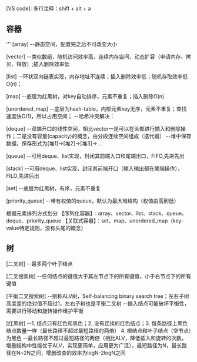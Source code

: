 #
[VS code]: 多行注释：shift + alt + a
## 容器
''' 
[array]
--静态空间，配置完之后不可改变大小

[vector]
--类似数组，随机访问效率高，连续内存空间，动态扩容（申请内存、拷贝、释放）;插入删除效率低

[list]
--环状双向链表实现，内存地址不连续；插入删除效率低；随机存取效率低O(n)；

[map]
--底层为红黑树，对key自动排序，元素不重复；插入删除O(n)

[unordered_map]
--底层为hash-table，内部元素key无序，元素不重复；查找速度快O(1)，所以占用空间；
--哈希冲突解决：

[deque]
--双端开口的线性空间，相比vector一是可以在头部进行插入和删除操作；二是没有容量(capacity)的概念，由分段连续空间组成（迭代器）
--堆中保存数据，保存形式为[堆1]->[堆2]->[堆3]->...

[queue]
--可用deque、list实现，封闭其前端入口和尾端出口，FIFO,先进先出

[stack]
--可用deque、list实现，封闭其前端开口（输入输出都在尾端操作），FILO,先进后出

[set]
--底层为红黑树，有序，元素不重复

[priority_queue]
--带有权值的queue，默认为最大堆结构（权值由高到低）



根据元素排列方式划分
【序列化容器】: array、vector、list、stack、queue、deque、priority_queue
【关联式容器】：set、map、unordered_map（key-value特定规则，没有头尾的概念）

## 树
[二叉树]
--最多两个叶子结点

[二叉搜索树]
--任何结点的键值大于其左节点下的所有键值，小于右节点下的所有键值

[平衡二叉搜索树]
--别称ALV树，Self-balancing binary search tree；左右子树高度差的绝对值不超过1，左右子树也是平衡二叉树
--插入结点可能破坏平衡性，需要进行移动和旋转操作维护平衡

[红黑树]
--1. 结点只有红色和黑色；2. 没有连续的红色结点；3. 每条路径上黑色结点数量一样（最长路径不超过最短路径的两倍） 4. 根结点和叶子结点（空节点）为黑色 
--最长路径不超过最短路径的两倍（相比ALV，降低插入和旋转的次数，增删结构中性能优于ALV，实现更简单，应用更为广泛），最短路径为N，最长路径在N~2N之间，增删改查的效率为logN-2logN之间
